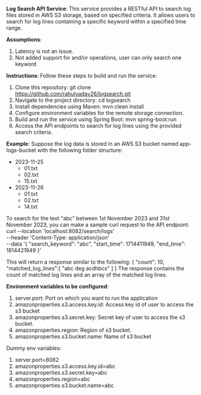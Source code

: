 
**Log Search API Service**:
This service provides a RESTful API to search log files stored in AWS S3 storage, based on specified criteria. It allows users to search for log lines containing a specific keyword within a specified time range.

**Assumptions**:
1. Latency is not an issue.
2. Not added support for and/or operations, user can only search one keyword

**Instructions**:
Follow these steps to build and run the service:

1. Clone this repository: git clone https://github.com/rahulyadav26/logsearch.git
2. Navigate to the project directory: cd logsearch
3. Install dependencies using Maven: mvn clean install
4. Configure environment variables for the remote storage connection.
5. Build and run the service using Spring Boot: mvn spring-boot:run
6. Access the API endpoints to search for log lines using the provided search criteria.

**Example**:
Suppose the log data is stored in an AWS S3 bucket named app-logs-bucket with the following folder structure:
- 2023-11-25
  - 01.txt
  - 02.txt
  - 15.txt
- 2023-11-26
  - 01.txt
  - 02.txt
  - 14.txt
    
To search for the text "abc" between 1st November 2023 and 31st November 2023, you can make a sample curl request to the API endpoint:
curl --location 'localhost:8082/search/logs' \
--header 'Content-Type: application/json' \
--data '{
    "search_keyword": "abc",
    "start_time": 1714411949,
    "end_time": 1814421949
}'

This will return a response similar to the following:
{
  "count": 10,
  "matched_log_lines":[
    "abc deg acdhbcs"
  ]
}
The response contains the count of matched log lines and an array of the matched log lines.

**Environment variables to be configured**:
1. server.port: Port on which you want to run the application
2. amazonproperties.s3.access.key.id: Access key id of user to access the s3 bucket
3. amazonproperties.s3.secret.key: Secret key of user to access the s3 bucket.
4. amazonproperties.region: Region of s3 bucket.
5. amazonproperties.s3.bucket.name: Name of s3 bucket

Dummy env variables:
1. server.port=8082
2. amazonproperties.s3.access.key.id=abc
3. amazonproperties.s3.secret.key=abc
4. amazonproperties.region=abc
5. amazonproperties.s3.bucket.name=abc

